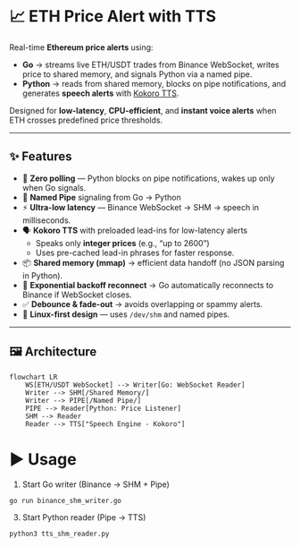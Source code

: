 # 📈 ETH Price Alert with TTS

Real-time **Ethereum price alerts** using:

- **Go** → streams live ETH/USDT trades from Binance WebSocket, writes price to shared memory, and signals Python via a named pipe.  
- **Python** → reads from shared memory, blocks on pipe notifications, and generates **speech alerts** with [Kokoro TTS](https://github.com/hexgrad/kokoro).  

Designed for **low-latency**, **CPU-efficient**, and **instant voice alerts** when ETH crosses predefined price thresholds.

---

## ✨ Features

- 🔌 **Zero polling** — Python blocks on pipe notifications, wakes up only when Go signals.
- 📢 **Named Pipe** signaling from Go → Python  
- ⚡ **Ultra-low latency** — Binance WebSocket → SHM → speech in milliseconds.  
- 🗣️ **Kokoro TTS** with preloaded lead-ins for low-latency alerts
  - Speaks only **integer prices** (e.g., “up to 2600”)  
  - Uses pre-cached lead-in phrases for faster response.  
- 📦 **Shared memory (mmap)** → efficient data handoff (no JSON parsing in Python).  
- 🔄 **Exponential backoff reconnect** → Go automatically reconnects to Binance if WebSocket closes.  
- ✅ **Debounce & fade-out** → avoids overlapping or spammy alerts.  
- 🐧 **Linux-first design** — uses `/dev/shm` and named pipes.  

---

## 🖼️ Architecture

```mermaid
flowchart LR
    WS[ETH/USDT WebSocket] --> Writer[Go: WebSocket Reader]
    Writer --> SHM[/Shared Memory/]
    Writer --> PIPE[/Named Pipe/]
    PIPE --> Reader[Python: Price Listener]
    SHM --> Reader
    Reader --> TTS["Speech Engine - Kokoro"]
```
# ▶️ Usage
1. Start Go writer (Binance → SHM + Pipe)
```
go run binance_shm_writer.go
```
3. Start Python reader (Pipe → TTS)
```
python3 tts_shm_reader.py
```

